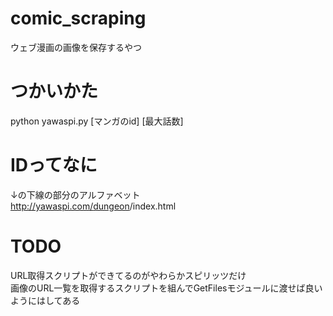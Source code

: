 # comic_scraping
ウェブ漫画の画像を保存するやつ

# つかいかた
python yawaspi.py [マンガのid] [最大話数]  

# IDってなに
↓の下線の部分のアルファベット  
http://yawaspi.com/<u>dungeon</u>/index.html  

# TODO
URL取得スクリプトができてるのがやわらかスピリッツだけ  
画像のURL一覧を取得するスクリプトを組んでGetFilesモジュールに渡せば良いようにはしてある
